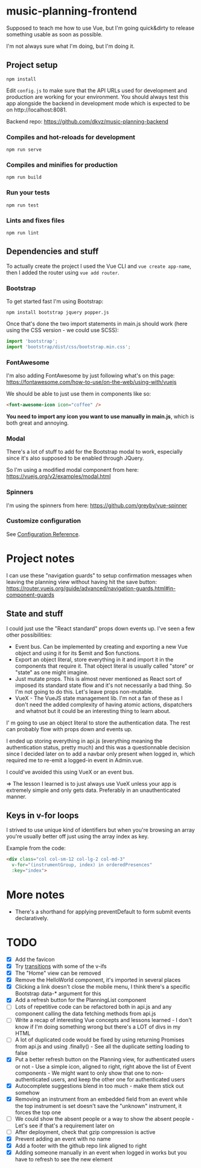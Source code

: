 # music-planning-frontend
Supposed to teach me how to use Vue, but I'm going quick&dirty to release something usable as soon as possible.

I'm not always sure what I'm doing, but I'm doing it.

## Project setup
```
npm install
```

Edit `config.js` to make sure that the API URLs used for development and production are working for your environment. You should always test this app alongside the backend in development mode which is expected to be on http://localhost:8081.

Backend repo: https://github.com/dkvz/music-planning-backend

### Compiles and hot-reloads for development
```
npm run serve
```

### Compiles and minifies for production
```
npm run build
```

### Run your tests
```
npm run test
```

### Lints and fixes files
```
npm run lint
```

## Dependencies and stuff
To actually create the project I used the Vue CLI and `vue create app-name`, then I added the router using `vue add router`.

### Bootstrap
To get started fast I'm using Bootstrap:
```
npm install bootstrap jquery popper.js
```

Once that's done the two import statements in main.js should work (here using the CSS version - we could use SCSS):
```js
import 'bootstrap';
import 'bootstrap/dist/css/bootstrap.min.css';
```

### FontAwesome
I'm also adding FontAwesome by just following what's on this page: https://fontawesome.com/how-to-use/on-the-web/using-with/vuejs

We should be able to just use them in components like so:
```html
<font-awesome-icon icon="coffee" />
```

**You need to import any icon you want to use manually in main.js**, which is both great and annoying.

### Modal
There's a lot of stuff to add for the Bootstrap modal to work, especially since it's also supposed to be enabled through JQuery.

So I'm using a modified modal component from here: https://vuejs.org/v2/examples/modal.html

### Spinners
I'm using the spinners from here: https://github.com/greyby/vue-spinner

### Customize configuration
See [Configuration Reference](https://cli.vuejs.org/config/).

# Project notes
I can use these "navigation guards" to setup confirmation messages when leaving the planning view without having hit the save button: https://router.vuejs.org/guide/advanced/navigation-guards.html#in-component-guards

## State and stuff
I could just use the "React standard" props down events up. I've seen a few other possibilities:
* Event bus. Can be implemented by creating and exporting a new Vue object and using it for its $emit and $on functions.
* Export an object literal, store everything in it and import it in the components that require it. That object literal is usually called "store" or "state" as one might imagine.
* Just mutate props. This is almost never mentioned as React sort of imposed its standard state flow and it's not necessarily a bad thing. So I'm not going to do this. Let's leave props non-mutable.
* VueX - The VueJS state management lib. I'm not a fan of these as I don't need the added complexity of having atomic actions, dispatchers and whatnot but it could be an interesting thing to learn about.

I' m going to use an object literal to store the authentication data. The rest can probably flow with props down and events up.

I ended up storing everything in api.js (everything meaning the authentication status, pretty much) and this was a questionnable decision since I decided later on to add a navbar only present when logged in, which required me to re-emit a logged-in event in Admin.vue.

I could've avoided this using VueX or an event bus.

=> The lesson I learned is to just always use VueX unless your app is extremely simple and only gets data. Preferably in an unauthenticated manner.

## Keys in v-for loops
I strived to use unique kind of identifiers but when you're browsing an array you're usually better off just using the array index as key.

Example from the code:
```html
<div class="col col-sm-12 col-lg-2 col-md-3"
  v-for="(instrumentGroup, index) in orderedPresences" 
  :key="index">
```

# More notes
* There's a shorthand for applying preventDefault to form submit events declaratively.

# TODO
- [x] Add the favicon
- [x] Try [transitions](https://vuejs.org/v2/guide/transitions.html) with some of the v-ifs
- [x] The "Home" view can be removed
- [x] Remove the HelloWorld component, it's imported in several places
- [x] Clicking a link doesn't close the mobile menu, I think there's a specific Bootstrap data-* argument for this
- [x] Add a refresh button for the PlanningList component
- [ ] Lots of repetitive code can be refactored both in api.js and any component calling the data fetching methods from api.js
- [ ] Write a recap of interesting Vue concepts and lessons learned -  I don't know if I'm doing something wrong but there's a LOT of divs in my HTML
- [ ] A lot of duplicated code would be fixed by using returning Promises from api.js and using .finally() - See all the duplicate setting loading to false
- [x] Put a better refresh button on the Planning view, for authenticated users or not - Use a simple icon, aligned to right, right above the list of Event components - We might want to only show that one to non-authenticated users, and keep the other one for authenticated users
- [x] Autocomplete suggestions blend in too much - make them stick out somehow
- [x] Removing an instrument from an embedded field from an event while the top instrument is set doesn't save the "unknown" instrument, it forces the top one
- [ ] We could show the absent people or a way to show the absent people - Let's see if that's a requirement later on
- [ ] After deployment, check that gzip compression is active
- [x] Prevent adding an event with no name
- [x] Add a footer with the github repo link aligned to right
- [x] Adding someone manually in an event when logged in works but you have to refresh to see the new element